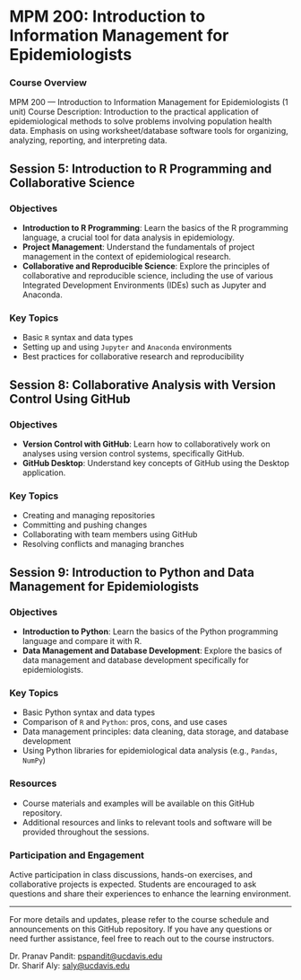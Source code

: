 # MPM 200: Introduction to Information Management for Epidemiologists
### Course Overview

MPM 200 — Introduction to Information Management for Epidemiologists (1 unit) Course Description: Introduction to the practical application of epidemiological methods to solve problems involving population health data. Emphasis on using worksheet/database software tools for organizing, analyzing, reporting, and interpreting data.

## Session 5: Introduction to R Programming and Collaborative Science

### Objectives
- **Introduction to R Programming**: Learn the basics of the R programming language, a crucial tool for data analysis in epidemiology.
- **Project Management**: Understand the fundamentals of project management in the context of epidemiological research.
- **Collaborative and Reproducible Science**: Explore the principles of collaborative and reproducible science, including the use of various Integrated Development Environments (IDEs) such as Jupyter and Anaconda.

### Key Topics
- Basic `R` syntax and data types
- Setting up and using `Jupyter` and `Anaconda` environments
- Best practices for collaborative research and reproducibility

## Session 8: Collaborative Analysis with Version Control Using GitHub

### Objectives
- **Version Control with GitHub**: Learn how to collaboratively work on analyses using version control systems, specifically GitHub.
- **GitHub Desktop**: Understand key concepts of GitHub using the Desktop application.

### Key Topics
- Creating and managing repositories
- Committing and pushing changes
- Collaborating with team members using GitHub
- Resolving conflicts and managing branches

## Session 9: Introduction to Python and Data Management for Epidemiologists

### Objectives
- **Introduction to Python**: Learn the basics of the Python programming language and compare it with R.
- **Data Management and Database Development**: Explore the basics of data management and database development specifically for epidemiologists.

### Key Topics
- Basic Python syntax and data types
- Comparison of `R` and `Python`: pros, cons, and use cases
- Data management principles: data cleaning, data storage, and database development
- Using Python libraries for epidemiological data analysis (e.g., `Pandas`, `NumPy`)

### Resources
- Course materials and examples will be available on this GitHub repository.
- Additional resources and links to relevant tools and software will be provided throughout the sessions.

### Participation and Engagement
Active participation in class discussions, hands-on exercises, and collaborative projects is expected. Students are encouraged to ask questions and share their experiences to enhance the learning environment.

---

For more details and updates, please refer to the course schedule and announcements on this GitHub repository. If you have any questions or need further assistance, feel free to reach out to the course instructors.

Dr. Pranav Pandit: pspandit@ucdavis.edu  
Dr. Sharif Aly: saly@ucdavis.edu
